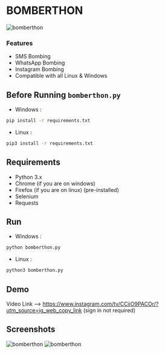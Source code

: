 # BOMBERTHON

<a><img src="https://github.com/b31ngD3v/bomberthon/blob/master/screenshots/Capture1.PNG?raw=true" alt="bomberthon"/></a>

### Features

- SMS Bombing
- WhatsApp Bombing
- Instagram Bombing
- Compatible with all Linux & Windows

## Before Running `bomberthon.py`


* Windows :

```bash
pip install -r requirements.txt

```
* Linux :

```bash
pip3 install -r requirements.txt
```

## Requirements

*  Python 3.x
* Chrome (if you are on windows)
* Firefox (if you are on linux) (pre-installed)
* Selenium
* Requests


## Run

* Windows :

```bash
python bomberthon.py
```
* Linux :

```bash
python3 bomberthon.py
```

## Demo

Video Link --> https://www.instagram.com/tv/CCiiO9PACOr/?utm_source=ig_web_copy_link (sign in not required)


## Screenshots

<a><img src="https://raw.githubusercontent.com/b31ngD3v/bomberthon/master/screenshots/Screenshot%20at%202020-07-29%2001-38-23.png" alt="bomberthon"/></a>
<a><img src="https://github.com/b31ngD3v/bomberthon/blob/master/screenshots/Capture1.PNG?raw=true" alt="bomberthon"/></a>

